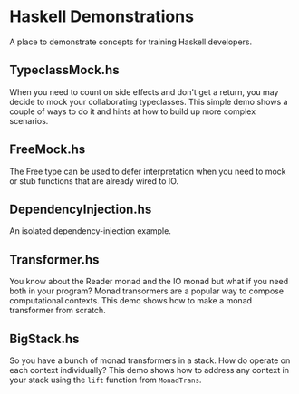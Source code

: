 # Haskell Demonstrations

A place to demonstrate concepts for training Haskell developers.

## TypeclassMock.hs

When you need to count on side effects and don't get a return, you may
decide to mock your collaborating typeclasses. This simple demo shows
a couple of ways to do it and hints at how to build up more complex
scenarios.

## FreeMock.hs

The Free type can be used to defer interpretation when you need to
mock or stub functions that are already wired to IO.

## DependencyInjection.hs

An isolated dependency-injection example.

## Transformer.hs

You know about the Reader monad and the IO monad but what if you need
both in your program? Monad transormers are a popular way to compose
computational contexts. This demo shows how to make a monad transformer
from scratch.

## BigStack.hs

So you have a bunch of monad transformers in a stack. How do operate on
each context individually? This demo shows how to address any context
in your stack using the `lift` function from `MonadTrans`.
